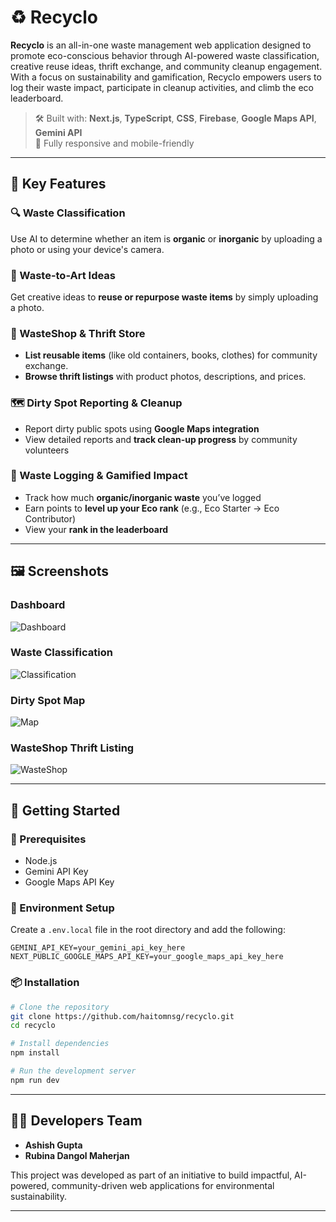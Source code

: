 # ♻️ Recyclo

**Recyclo** is an all-in-one waste management web application designed to promote eco-conscious behavior through AI-powered waste classification, creative reuse ideas, thrift exchange, and community cleanup engagement. With a focus on sustainability and gamification, Recyclo empowers users to log their waste impact, participate in cleanup activities, and climb the eco leaderboard.

> 🛠 Built with: **Next.js**, **TypeScript**, **CSS**, **Firebase**, **Google Maps API**, **Gemini API**  
> 📱 Fully responsive and mobile-friendly

---

## 🌟 Key Features

### 🔍 Waste Classification
Use AI to determine whether an item is **organic** or **inorganic** by uploading a photo or using your device's camera.

### 🎨 Waste-to-Art Ideas
Get creative ideas to **reuse or repurpose waste items** by simply uploading a photo.

### 🛒 WasteShop & Thrift Store
- **List reusable items** (like old containers, books, clothes) for community exchange.
- **Browse thrift listings** with product photos, descriptions, and prices.

### 🗺️ Dirty Spot Reporting & Cleanup
- Report dirty public spots using **Google Maps integration**
- View detailed reports and **track clean-up progress** by community volunteers

### 🧾 Waste Logging & Gamified Impact
- Track how much **organic/inorganic waste** you’ve logged
- Earn points to **level up your Eco rank** (e.g., Eco Starter → Eco Contributor)
- View your **rank in the leaderboard**

---

## 🖼️ Screenshots

### Dashboard  
![Dashboard](screenshots/dashboard.png)

### Waste Classification  
![Classification](screenshots/classify.png)

### Dirty Spot Map  
![Map](screenshots/map.png)

### WasteShop Thrift Listing  
![WasteShop](screenshots/wasteshop.png)

---

## 🚀 Getting Started

### 🔧 Prerequisites
- Node.js 
- Gemini API Key
- Google Maps API Key

### 🔐 Environment Setup
Create a `.env.local` file in the root directory and add the following:

```env
GEMINI_API_KEY=your_gemini_api_key_here
NEXT_PUBLIC_GOOGLE_MAPS_API_KEY=your_google_maps_api_key_here
````

### 📦 Installation

```bash
# Clone the repository
git clone https://github.com/haitomnsg/recyclo.git
cd recyclo

# Install dependencies
npm install

# Run the development server
npm run dev
```

---

## 👨‍💻 Developers Team

* **Ashish Gupta**
* **Rubina Dangol Maherjan**

This project was developed as part of an initiative to build impactful, AI-powered, community-driven web applications for environmental sustainability.

---